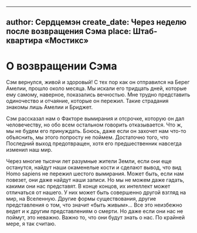 
---
author: Сердцемэн
create_date: Через неделю после возвращения Сэма
place: Штаб-квартира «Мостикс»
---

# О возвращении Сэма


Сэм вернулся, живой и здоровый! С тех пор как он отправился на Берег Амелии, прошло около месяца. Мы искали его тридцать дней, которые ему самому, наверное, показались вечностью. Мне трудно представить одиночество и отчаяние, которые он пережил. Такие страдания знакомы лишь Амелии и Бриджет.


Сэм рассказал нам о Факторе вымирания и отсрочке, которую он дал человечеству, но обо всем остальном говорить отказывается. Что ж, мы не будем его принуждать. Боюсь, даже если он захочет нам что-то объяснить, мы этого попросту не поймем. Достаточно того, что Последний выход предотвращен, хотя его предшественник навсегда изменил наш мир.


Через многие тысячи лет разумные жители Земли, если они еще останутся, найдут наши окаменелые кости и сделают вывод, что вид Homo sapiens не пережил шестого вымирания. Может быть, если нам повезет, они даже найдут наши записи. Но мы не можем даже гадать, какими они нас представят. В конце концов, их интеллект может отличаться от нашего. У них может быть совершенно другой взгляд на мир, на Вселенную. Другие формы существования, другие представления о том, что значит «быть живым»... Все это неизбежно ведет и к другим представлениям о смерти. Но даже если они нас не поймут, это неважно. Важно то, что они будут знать о нас. По крайней мере, я так считаю.




